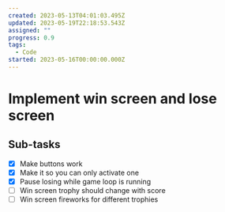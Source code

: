 ```yaml
---
created: 2023-05-13T04:01:03.495Z
updated: 2023-05-19T22:18:53.543Z
assigned: ""
progress: 0.9
tags:
  - Code
started: 2023-05-16T00:00:00.000Z
---
```


# Implement win screen and lose screen

## Sub-tasks

- [x] Make buttons work
- [x] Make it so you can only activate one
- [x] Pause losing while game loop is running
- [ ] Win screen trophy should change with score
- [ ] Win screen fireworks for different trophies
